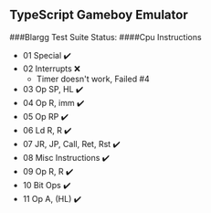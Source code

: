 ## TypeScript Gameboy Emulator


###Blargg Test Suite Status:
####Cpu Instructions
* 01 Special ✔️
* 02 Interrupts ❌
  * Timer doesn't work, Failed #4
* 03 Op SP, HL ✔️
* 04 Op R, imm ✔️
* 05 Op RP ✔️
* 06 Ld R, R ✔️
* 07 JR, JP, Call, Ret, Rst ✔️
* 08 Misc Instructions ✔️
* 09 Op R, R ✔️
* 10 Bit Ops ✔️
* 11 Op A, (HL) ✔️
